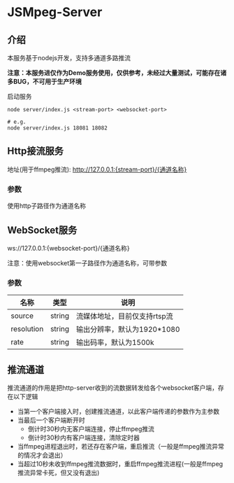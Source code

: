 # JSMpeg-Server
## 介绍

本服务基于nodejs开发，支持多通道多路推流

**注意：本服务进仅作为Demo服务使用，仅供参考，未经过大量测试，可能存在诸多BUG，不可用于生产环境**

启动服务
```shell
node server/index.js <stream-port> <websocket-port>

# e.g.
node server/index.js 18081 18082
```

## Http接流服务

地址(用于ffmpeg推流): http://127.0.0.1:{stream-port}/{通道名称}

### 参数
使用http子路径作为通道名称

## WebSocket服务

ws://127.0.0.1:{websocket-port}/{通道名称}

注意：使用websocket第一子路径作为通道名称，可带参数
### 参数
| 名称       | 类型   | 说明                         |
| ---------- | ------ | ---------------------------- |
| source     | string | 流媒体地址，目前仅支持rtsp流 |
| resolution | string | 输出分辨率，默认为1920*1080  |
| rate       | string | 输出码率，默认为1500k        |

## 推流通道
推流通道的作用是把http-server收到的流数据转发给各个websocket客户端，存在以下逻辑

- 当第一个客户端接入时，创建推流通道，以此客户端传递的参数作为主参数
- 当最后一个客户端断开时
  - 倒计时30秒内无客户端连接，停止ffmpeg推流
  - 倒计时30秒内有客户端连接，清除定时器
- 当ffmpeg进程退出时，若还存在客户端，重启推流（一般是ffmpeg推流异常的情况才会退出）
- 当超过10秒未收到ffmpeg推流数据时，重启ffmpeg推流进程(一般是ffmpeg推流异常卡死，但又没有退出)



